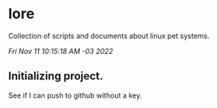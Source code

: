 # lore
Collection of scripts and documents about linux pet systems.

*Fri Nov 11 10:15:18 AM -03 2022*

## Initializing project.

See if I can push to github without a key.
